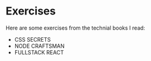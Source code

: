 # Exercises
  Here are some exercises from the technial books I read:
  * CSS SECRETS
  * NODE CRAFTSMAN
  * FULLSTACK REACT
